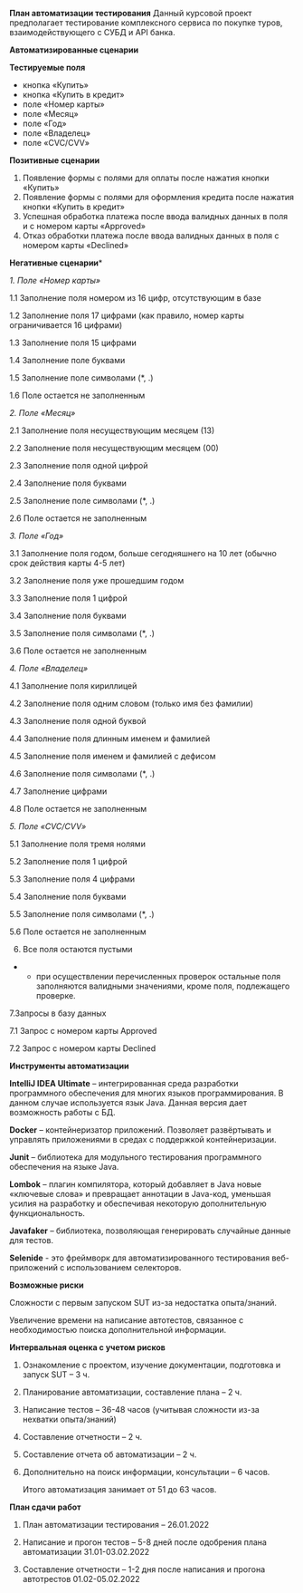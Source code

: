 **План автоматизации тестирования**
Данный курсовой проект предполагает тестирование комплексного сервиса по покупке туров, взаимодействующего с СУБД и API банка.

**Автоматизированные сценарии**

**Тестируемые поля**
- кнопка «Купить»
- кнопка «Купить в кредит»
- поле «Номер карты»
- поле «Месяц»
- поле «Год»
- поле «Владелец»
- поле «CVC/CVV»
  
**Позитивные сценарии**

1. Появление формы с полями для оплаты после нажатия кнопки «Купить»
2. Появление формы с полями для оформления кредита после нажатия кнопки «Купить в кредит»
3. Успешная обработка платежа после ввода валидных данных в поля и с номером карты «Approved»
4. Отказ обработки платежа после ввода валидных данных в поля с номером карты «Declined»
    
**Негативные сценарии***

_1. Поле «Номер карты»_

1.1 Заполнение поля номером из 16 цифр, отсутствующим в базе

1.2 Заполнение поля 17 цифрами (как правило, номер карты ограничивается 16 цифрами)

1.3 Заполнение поля 15 цифрами

1.4 Заполнение поле буквами

1.5 Заполнение поле символами (*, .)

1.6 Поле остается не заполненным

_2. Поле «Месяц»_

2.1	Заполнение поля несуществующим месяцем (13)

2.2	Заполнение поля несуществующим месяцем (00)

2.3	Заполнение поля одной цифрой

2.4	Заполнение поля буквами

2.5	Заполнение поле символами (*, .)

2.6	Поле остается не заполненным

_3. Поле «Год»_

3.1	Заполнение поля годом, больше сегодняшнего на 10 лет (обычно срок действия карты 4-5 лет)

3.2	Заполнение поля уже прошедшим годом

3.3	Заполнение поля 1 цифрой

3.4	Заполнение поля буквами

3.5	Заполнение поля символами (*, .)

3.6	Поле остается не заполненным

_4. Поле «Владелец»_

4.1	Заполнение поля кириллицей

4.2	Заполнение поля одним словом (только имя без фамилии)

4.3	Заполнение поля одной буквой

4.4	Заполнение поля длинным именем и фамилией

4.5	Заполнение поля именем и фамилией с дефисом

4.6	Заполнение поля символами (*, .)

4.7	Заполнение цифрами

4.8	Поле остается не заполненным

_5. Поле «CVC/CVV»_

5.1	Заполнение поля тремя нолями 

5.2	Заполнение поля 1 цифрой

5.3	Заполнение поля 4 цифрами

5.4	Заполнение поля буквами

5.5	Заполнение поля символами (*, .)

5.6	 Поле остается не заполненным

6. Все поля остаются пустыми

* - при осуществлении перечисленных проверок остальные поля заполняются валидными значениями, кроме поля, подлежащего проверке.

7.Запросы в базу данных

7.1 Запрос с номером карты Approved
      
7.2 Запрос с номером карты Declined

**Инструменты автоматизации**

**IntelliJ IDEA Ultimate** – интегрированная среда разработки программного обеспечения для многих языков программирования. В данном случае используется язык Java. Данная версия дает возможность работы с БД.

**Docker** – контейнеризатор приложений. Позволяет развёртывать и управлять приложениями в средах с поддержкой контейнеризации.

**Junit** – библиотека для модульного тестирования программного обеспечения на языке Java.

**Lombok** – плагин компилятора, который добавляет в Java новые «ключевые слова» и превращает аннотации в Java-код, уменьшая усилия на разработку и обеспечивая некоторую дополнительную функциональность.

**Javafaker** – библиотека, позволяющая генерировать случайные данные для тестов.

**Selenide** - это фреймворк для автоматизированного тестирования веб-приложений с использованием селекторов.

**Возможные риски**

Сложности с первым запуском SUT из-за недостатка опыта/знаний.

Увеличение времени на написание автотестов, связанное с необходимостью поиска дополнительной информации.

**Интервальная оценка с учетом рисков**

1. Ознакомление с проектом, изучение документации, подготовка и запуск SUT – 3 ч.

2. Планирование автоматизации, составление плана – 2 ч.

3. Написание тестов – 36-48 часов (учитывая сложности из-за нехватки опыта/знаний)

4. Составление отчетности – 2 ч.

5. Составление отчета об автоматизации – 2 ч.

6. Дополнительно на поиск информации, консультации – 6 часов.

      Итого автоматизация занимает от 51 до 63 часов.

**План сдачи работ**

1. План автоматизации тестирования – 26.01.2022

2. Написание и прогон тестов – 5-8 дней после одобрения плана автоматизации 31.01-03.02.2022

3. Составление отчетности – 1-2 дня после написания и прогона автотрестов 01.02-05.02.2022